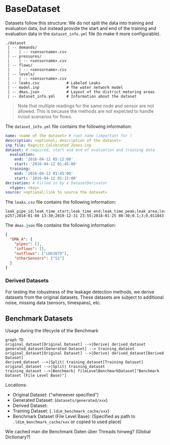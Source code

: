 # BaseDataset

Datasets follow this structure:
We do not split the data into training and evaluation data, but instead provide the start and end of the training and evaluation data in the `dataset_info.yml` file (to make it more configurable).

```
./dataset
 | -- demands/
 |    | -- <sensorname>.csv
 | -- pressures/
 |    | -- <sensorname>.csv
 | -- flows/
 |    | -- <sensorname>.csv
 | -- levels/
 |    | -- <sensorname>.csv
 | -- leaks.csv            # Labeled Leaks
 | -- model.inp            # The water network model
 | -- dmas.json            # Layout of the district metering areas
 | -- dataset_info.yml     # Information about the dataset
```

> Note that multiple readings for the same node and sensor are not allowed.
> This is because the methods are not expected to handle in/out scenarios for flows.

The `dataset_info.yml` file contains the following information:

```yaml
name: <name of the dataset> # root name (important for )
description: <optional; description of the dataset>
inp_file: Ragnitz_Calibrated_Zones.inp
dataset: # required, start and end of evaluation and training data
  evaluation:
    end: '2016-04-12 05:12:00'
    start: '2016-04-12 01:45:00'
  training:
    end: '2016-04-12 01:45:00'
    start: '2016-04-12 01:15:00'
derivation: # Filled in by a DatasetDerivator
  <type>: <key>
source: <optional;link to source the dataset>
```

The `leaks.csv` file contains the following information:

```csv
leak_pipe_id;leak_time_start;leak_time_end;leak_time_peak;leak_area;leak_diameter;leak_flow_max,leak_flow_sum
p257;2018-01-08 13:30;2019-12-31 23:55;2018-01-25 08:30;0.1;3;0,011843
```

The `dmas.json` file contains the following information:

```json
{
  "DMA_A": {
    "pipes": [],
    "inflows": [],
    "outflows": ["LHG3879"],
    "otherSensors": ["S1"]
  }
}
```

### Derived Datasets

For testing the robustness of the leakage detection methods, we derive datasets from the original datasets.
These datasets are subject to additional noise, missing data (sensors, timespans), etc.

## Benchmark Datasets

Usage during the lifecycle of the Benchmark

```mermaid
graph TD
original_dataset[Original Dataset] -->|Derive| derived_dataset
generated_dataset[Generated Dataset] --> training_dataset
original_dataset[Original Dataset] -->|Derive| derived_dataset[Derived Dataset]
derived_dataset -->|Split| training_dataset[Training Dataset]
original_dataset -->|Split| training_dataset
training_dataset -->|Benchmark| fileLevelBenchmarkDataset["Benchmark Dataset (File Level Base)"]

```

Locations:

- Original Dataset: ("whereever specified")
- Generated Dataset: (`datasets/generated/xxx`)
- Derived Dataset:
- Training Dataset: (`.ldim_benchmark_cache/xxx`)
- Benchmark Dataset (File Level Base): (Specified as path to `.ldim_benchmark_cache/xxx` or copied to used place)

Wie cached man die Benchmark Daten über Threads hinweg? (Global Dictionary?)
